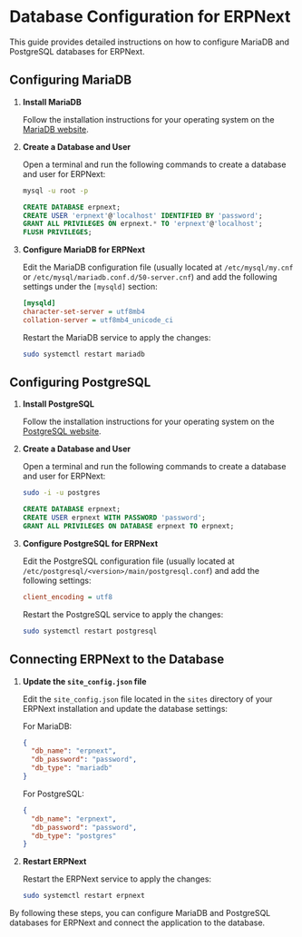 # Database Configuration for ERPNext

This guide provides detailed instructions on how to configure MariaDB and PostgreSQL databases for ERPNext.

## Configuring MariaDB

1. **Install MariaDB**

   Follow the installation instructions for your operating system on the [MariaDB website](https://mariadb.com/kb/en/getting-installing-and-upgrading-mariadb/).

2. **Create a Database and User**

   Open a terminal and run the following commands to create a database and user for ERPNext:

   ```sh
   mysql -u root -p
   ```

   ```sql
   CREATE DATABASE erpnext;
   CREATE USER 'erpnext'@'localhost' IDENTIFIED BY 'password';
   GRANT ALL PRIVILEGES ON erpnext.* TO 'erpnext'@'localhost';
   FLUSH PRIVILEGES;
   ```

3. **Configure MariaDB for ERPNext**

   Edit the MariaDB configuration file (usually located at `/etc/mysql/my.cnf` or `/etc/mysql/mariadb.conf.d/50-server.cnf`) and add the following settings under the `[mysqld]` section:

   ```ini
   [mysqld]
   character-set-server = utf8mb4
   collation-server = utf8mb4_unicode_ci
   ```

   Restart the MariaDB service to apply the changes:

   ```sh
   sudo systemctl restart mariadb
   ```

## Configuring PostgreSQL

1. **Install PostgreSQL**

   Follow the installation instructions for your operating system on the [PostgreSQL website](https://www.postgresql.org/download/).

2. **Create a Database and User**

   Open a terminal and run the following commands to create a database and user for ERPNext:

   ```sh
   sudo -i -u postgres
   ```

   ```sql
   CREATE DATABASE erpnext;
   CREATE USER erpnext WITH PASSWORD 'password';
   GRANT ALL PRIVILEGES ON DATABASE erpnext TO erpnext;
   ```

3. **Configure PostgreSQL for ERPNext**

   Edit the PostgreSQL configuration file (usually located at `/etc/postgresql/<version>/main/postgresql.conf`) and add the following settings:

   ```ini
   client_encoding = utf8
   ```

   Restart the PostgreSQL service to apply the changes:

   ```sh
   sudo systemctl restart postgresql
   ```

## Connecting ERPNext to the Database

1. **Update the `site_config.json` file**

   Edit the `site_config.json` file located in the `sites` directory of your ERPNext installation and update the database settings:

   For MariaDB:

   ```json
   {
     "db_name": "erpnext",
     "db_password": "password",
     "db_type": "mariadb"
   }
   ```

   For PostgreSQL:

   ```json
   {
     "db_name": "erpnext",
     "db_password": "password",
     "db_type": "postgres"
   }
   ```

2. **Restart ERPNext**

   Restart the ERPNext service to apply the changes:

   ```sh
   sudo systemctl restart erpnext
   ```

By following these steps, you can configure MariaDB and PostgreSQL databases for ERPNext and connect the application to the database.
